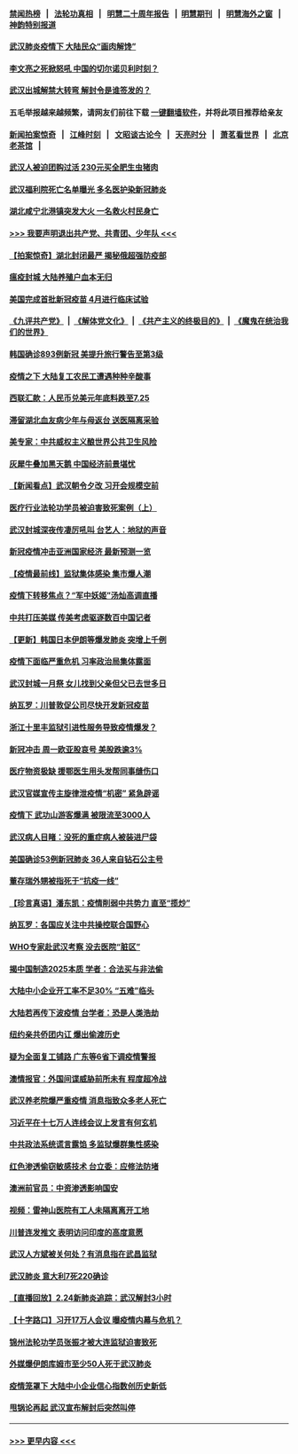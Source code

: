 #### [禁闻热榜](热点新闻.md?=0)  &nbsp;&nbsp;|&nbsp;&nbsp; [法轮功真相](https://github.com/gfw-breaker/truth/blob/master/README.md?=0) &nbsp;&nbsp;|&nbsp;&nbsp; [明慧二十周年报告](https://github.com/gfw-breaker/mh-reports/blob/master/README.md?=0) &nbsp;&nbsp;|&nbsp;&nbsp;[明慧期刊](https://github.com/gfw-breaker/mh-qikan) &nbsp;&nbsp;|&nbsp;&nbsp; [明慧海外之窗](https://github.com/gfw-breaker/mh-news/blob/master/README.md?=0) &nbsp;&nbsp;|&nbsp;&nbsp; [神韵特别报道](https://github.com/gfw-breaker/mh-news/blob/master/shenyun.md?=0)
#### [武汉肺炎疫情下 大陆民众“画肉解馋”](../pages/nsc413/n11894035.md?t=02251702) 
#### [李文亮之死掀怒吼 中国的切尔诺贝利时刻？](../pages/nsc413/n11893777.md?t=02251702) 
#### [武汉出城解禁大转弯 解封令是谁签发的？](../pages/nsc413/n11894036.md?t=02251702) 
#### 五毛举报越来越频繁，请网友们前往下载 [一键翻墙软件](https://github.com/gfw-breaker/ssr-accounts)，并将此项目推荐给亲友
#### [新闻拍案惊奇](https://github.com/gfw-breaker/banned-news/blob/master/pages/link4.md) &nbsp;&nbsp;|&nbsp;&nbsp; [江峰时刻](https://github.com/gfw-breaker/banned-news/blob/master/pages/link4.md) &nbsp;&nbsp;|&nbsp;&nbsp; [文昭谈古论今](https://github.com/gfw-breaker/banned-news/blob/master/pages/link4.md) &nbsp;&nbsp;|&nbsp;&nbsp; [天亮时分](https://github.com/gfw-breaker/banned-news/blob/master/pages/link4.md) &nbsp;&nbsp;|&nbsp;&nbsp; [萧茗看世界](https://github.com/gfw-breaker/banned-news/blob/master/pages/link4.md) &nbsp;&nbsp;|&nbsp;&nbsp; [北京老茶馆](https://github.com/gfw-breaker/banned-news/blob/master/pages/link4.md) &nbsp;&nbsp;|&nbsp;&nbsp; 
#### [武汉人被迫团购过活 230元买全肥生虫猪肉](../pages/nsc413/n11893802.md?t=02251702) 
#### [武汉福利院死亡名单曝光 多名医护染新冠肺炎](../pages/nsc413/n11893680.md?t=02251702) 
#### [湖北咸宁北港镇突发大火 一名救火村民身亡](../pages/nsc413/n11893921.md?t=02251702) 
#### [>>> 我要声明退出共产党、共青团、少年队 <<<](https://github.com/begood0513/goodnews/blob/master/quit/letter.md) 
#### [【拍案惊奇】湖北封闭最严 揭秘俄超强防疫部](../pages/nsc413/n11893753.md?t=02251702) 
#### [瘟疫封城 大陆养殖户血本无归](../pages/nsc413/n11893705.md?t=02251702) 
#### [美国完成首批新冠疫苗 4月进行临床试验](../pages/nsc413/n11893526.md?t=02251702) 
#### [《九评共产党》](https://github.com/begood0513/9ping.md/blob/master/README.md) &nbsp;|&nbsp; [《解体党文化》](../../../../jtdwh.md/blob/master/README.md)  &nbsp;|&nbsp; [《共产主义的终极目的》](../../../../gczydzjmd.md/blob/master/README.md) &nbsp;|&nbsp; [《魔鬼在统治我们的世界》](../../../../mgztzwmdsj.md/blob/master/README.md) 
#### [韩国确诊893例新冠 美提升旅行警告至第3级](../pages/nsc413/n11893662.md?t=02251702) 
#### [疫情之下 大陆复工农民工遭遇种种辛酸事](../pages/nsc413/n11893150.md?t=02251702) 
#### [西联汇款：人民币兑美元年底料跌至7.25](../pages/nsc413/n11893520.md?t=02251702) 
#### [滞留湖北血友病少年与母返台 送医隔离采验](../pages/nsc413/n11893532.md?t=02251702) 
#### [美专家：中共威权主义酿世界公共卫生风险](../pages/nsc413/n11893474.md?t=02251702) 
#### [灰犀牛叠加黑天鹅 中国经济前景堪忧](../pages/nsc413/n11893495.md?t=02251702) 
#### [【新闻看点】武汉朝令夕改 习开会规模空前](../pages/nsc413/n11892858.md?t=02251702) 
#### [医疗行业法轮功学员被迫害致死案例（上）](../pages/nsc413/n11883051.md?t=02251702) 
#### [武汉封城深夜传凄厉吼叫 台艺人：地狱的声音](../pages/nsc413/n11893329.md?t=02251702) 
#### [新冠疫情冲击亚洲国家经济 最新预测一览](../pages/nsc413/n11893339.md?t=02251702) 
#### [【疫情最前线】监狱集体感染 集市爆人潮](../pages/nsc413/n11893181.md?t=02251702) 
#### [疫情下转移焦点？“军中妖姬”汤灿高调直播](../pages/nsc413/n11893023.md?t=02251702) 
#### [中共打压美媒 传美考虑驱逐数百中国记者](../pages/nsc413/n11893178.md?t=02251702) 
#### [【更新】韩国日本伊朗等爆发肺炎 突增上千例](../pages/nsc413/n11890652.md?t=02251702) 
#### [疫情下面临严重危机  习率政治局集体露面](../pages/nsc413/n11893305.md?t=02251702) 
#### [武汉封城一月祭 女儿找到父亲但父已去世多日](../pages/nsc413/n11893232.md?t=02251702) 
#### [纳瓦罗：川普敦促公司尽快开发新冠疫苗](../pages/nsc413/n11893211.md?t=02251702) 
#### [浙江十里丰监狱引进性服务导致疫情爆发？](../pages/nsc413/n11892816.md?t=02251702) 
#### [新冠冲击 周一欧亚股哀号 美股跌逾3%](../pages/nsc413/n11892648.md?t=02251702) 
#### [医疗物资极缺 援鄂医生用头发帮同事缝伤口](../pages/nsc413/n11893161.md?t=02251702) 
#### [武汉官媒宣传主旋律泄疫情“机密” 紧急辟谣](../pages/nsc413/n11893026.md?t=02251702) 
#### [疫情下 武功山游客爆满 被限流至3000人](../pages/nsc413/n11892959.md?t=02251702) 
#### [武汉病人目睹：没死的重症病人被装进尸袋](../pages/nsc413/n11892728.md?t=02251702) 
#### [美国确诊53例新冠肺炎 36人来自钻石公主号](../pages/nsc413/n11892877.md?t=02251702) 
#### [董存瑞外甥被指死于“抗疫一线”](../pages/nsc413/n11892559.md?t=02251702) 
#### [【珍言真语】潘东凯：疫情削弱中共势力 直至“揽炒”](../pages/nsc413/n11892866.md?t=02251702) 
#### [纳瓦罗：各国应关注中共操控联合国野心](../pages/nsc413/n11892856.md?t=02251702) 
#### [WHO专家赴武汉考察 没去医院“脏区”](../pages/nsc413/n11892736.md?t=02251702) 
#### [揭中国制造2025本质 学者：合法买与非法偷](../pages/nsc413/n11892146.md?t=02251702) 
#### [大陆中小企业开工率不足30% “五难”临头](../pages/nsc413/n11892702.md?t=02251702) 
#### [大陆若再传下波疫情 台学者：恐是人类浩劫](../pages/nsc413/n11892202.md?t=02251702) 
#### [纽约亲共侨团内讧 爆出偷渡历史](../pages/nsc413/n11891235.md?t=02251702) 
#### [疑为全面复工铺路 广东等6省下调疫情警报](../pages/nsc413/n11892716.md?t=02251702) 
#### [澳情报官：外国间谍威胁前所未有 程度超冷战](../pages/nsc413/n11892672.md?t=02251702) 
#### [武汉养老院爆严重疫情 消息指致众多老人死亡](../pages/nsc413/n11892451.md?t=02251702) 
#### [习近平在十七万人连线会议上发言有何玄机](../pages/nsc413/n11892603.md?t=02251702) 
#### [中共政法系统谎言露馅 多监狱爆群集性感染](../pages/nsc413/n11890720.md?t=02251702) 
#### [红色渗透偷窃敏感技术 台立委：应修法防堵](../pages/nsc413/n11892337.md?t=02251702) 
#### [澳洲前官员：中资渗透影响国安](../pages/nsc413/n11892279.md?t=02251702) 
#### [视频：雷神山医院有工人未隔离离开工地](../pages/nsc413/n11892113.md?t=02251702) 
#### [川普连发推文 表明访问印度的高度意愿](../pages/nsc413/n11891927.md?t=02251702) 
#### [武汉人方斌被关何处？有消息指在武昌监狱](../pages/nsc413/n11891753.md?t=02251702) 
#### [武汉肺炎 意大利7死220确诊](../pages/nsc413/n11892166.md?t=02251702) 
#### [【直播回放】2.24新肺炎追踪：武汉解封3小时](../pages/nsc413/n11892242.md?t=02251702) 
#### [【十字路口】习开17万人会议 曝疫情内幕与危机？](../pages/nsc413/n11890795.md?t=02251702) 
#### [锦州法轮功学员张振才被大连监狱迫害致死](../pages/nsc413/n11892086.md?t=02251702) 
#### [外媒爆伊朗库姆市至少50人死于武汉肺炎](../pages/nsc413/n11891996.md?t=02251702) 
#### [疫情笼罩下 大陆中小企业信心指数创历史新低](../pages/nsc413/n11892057.md?t=02251702) 
#### [甩锅论再起 武汉宣布解封后突然叫停](../pages/nsc413/n11891989.md?t=02251702) 

----
#### [ >>> 更早内容 <<< ](../indexes/nsc413-earlier.md)
